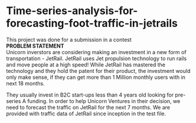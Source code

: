 # Time-series-analysis-for-forecasting-foot-traffic-in-jetrails<br>
This project was done for a submission in a contest<br>
**PROBLEM STATEMENT**<br>
 Unicorn inverstors are considering making an investment in a new form of transportation - JetRail. JetRail uses Jet propulsion technology to run rails and move people at a high speed! While JetRail has mastered the technology and they hold the patent for their product, the investment would only make sense, if they can get more than 1 Million monthly users with in next 18 months.
 
 They usually invest in B2C start-ups less than 4 years old looking for pre-series A funding. In order to help Unicorn Ventures in their decision, we need to forecast the traffic on JetRail for the next 7 months. We are provided with traffic data of JetRail since inception in the test file.
